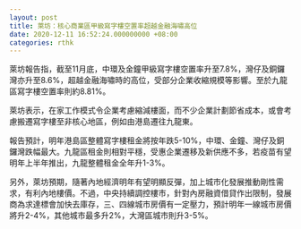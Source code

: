 ```yaml
---
layout: post
title: 萊坊：核心商業區甲級寫字樓空置率超越金融海嘯高位
date: 2020-12-11 16:52:24.000000000 +08:00
categories: rthk
---
```


萊坊報告指，截至11月底，中環及金鐘甲級寫字樓空置率升至7.8%，灣仔及銅鑼灣亦升至8.6%，超越金融海嘯時的高位，受部分企業收縮規模等影響。至於九龍區寫字樓空置率則約8.81%。

萊坊表示，在家工作模式令企業考慮縮減樓面，而不少企業計劃節省成本，或會考慮搬遷寫字樓至非核心地區，例如由港島遷往九龍東。 

報告預計，明年港島區整體寫字樓租金將按年跌5-10%，中環、金鐘、灣仔及銅鑼灣跌幅最大。九龍區租金則相對平穩，受惠企業遷移及新供應不多，若疫苗有望明年上半年推出，九龍整體租金全年升1-3%。

另外，萊坊預期，隨著內地經濟明年有望明顯反彈，加上城市化發展推動剛性需求，有利內地樓價。不過，中央持續調控樓市，針對內房融資借貸作出限制，發展商為求達標會加快去庫存，三、四線城市房價有一定壓力，預計明年一線城市房價將升2-4%，其他城市最多升2%，大灣區城市則升3-5%。
